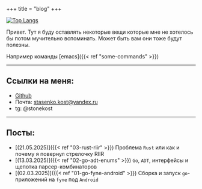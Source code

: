 +++
title = "blog"
+++

[![Top Langs](https://github-readme-stats.vercel.app/api/top-langs/?username=Stasenko-Konstantin&langs_count=8&layout=compact&theme=dark&exclude_repo=my-blog)](https://github.com/Stasenko-Konstantin)

Привет. Тут я буду оставлять некоторые вещи которые мне не хотелось бы потом мучительно вспоминать. Может быть вам они тоже будут полезны.

Например команды [emacs]({{< ref "some-commands" >}})

---

## Ссылки на меня:
- [Github](https://github.com/Stasenko-Konstantin)
- Почта: stasenko.kost@yandex.ru
- tg: @stonekost

---

## Посты:
- [(21.05.2025)]({{< ref "03-rust-riir" >}}) Проблема `Rust` или как и почему я повернул стрелочку RIIR
- [(13.03.2025)]({{< ref "02-go-adt-enums" >}}) `Go`, `ADT`, интерфейсы и щепотка парсер-комбинаторов
- [(02.03.2025)]({{< ref "01-go-fyne-android" >}}) Сборка и запуск `go`-приложений на `fyne` под `Android`
